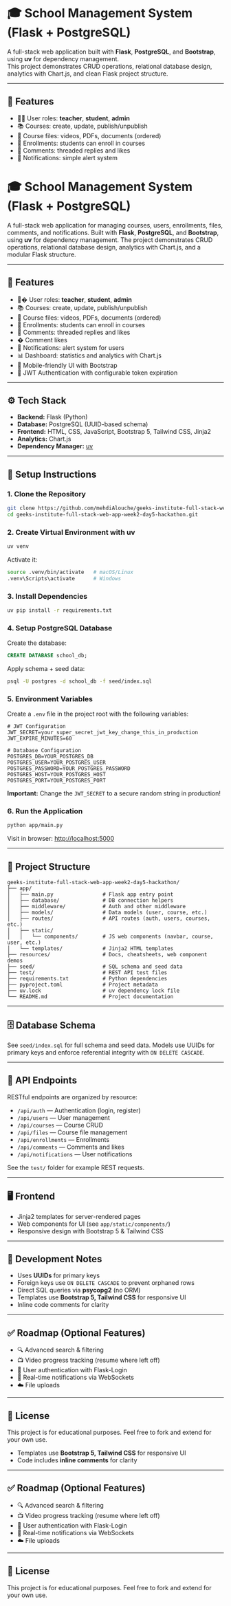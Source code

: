 
# 🎓 School Management System (Flask + PostgreSQL)

A full-stack web application built with **Flask**, **PostgreSQL**, and **Bootstrap**, using **uv** for dependency management.  
This project demonstrates CRUD operations, relational database design, analytics with Chart.js, and clean Flask project structure.

---

## 📌 Features
- 👩‍🏫 User roles: **teacher**, **student**, **admin**
- 📚 Courses: create, update, publish/unpublish
- 📂 Course files: videos, PDFs, documents (ordered)
- 📝 Enrollments: students can enroll in courses
- 💬 Comments: threaded replies and likes
- 🔔 Notifications: simple alert system

# 🎓 School Management System (Flask + PostgreSQL)

A full-stack web application for managing courses, users, enrollments, files, comments, and notifications. Built with **Flask**, **PostgreSQL**, and **Bootstrap**, using **uv** for dependency management. The project demonstrates CRUD operations, relational database design, analytics with Chart.js, and a modular Flask structure.

---

## 📌 Features

- 👩‍� User roles: **teacher**, **student**, **admin**
- 📚 Courses: create, update, publish/unpublish
- 📂 Course files: videos, PDFs, documents (ordered)
- 📝 Enrollments: students can enroll in courses
- 💬 Comments: threaded replies and likes
- � Comment likes
- 🔔 Notifications: alert system for users
- 📊 Dashboard: statistics and analytics with Chart.js
- 🎨 Mobile-friendly UI with Bootstrap
- 🔐 JWT Authentication with configurable token expiration

---

## ⚙️ Tech Stack

- **Backend:** Flask (Python)
- **Database:** PostgreSQL (UUID-based schema)
- **Frontend:** HTML, CSS, JavaScript, Bootstrap 5, Tailwind CSS, Jinja2
- **Analytics:** Chart.js
- **Dependency Manager:** [uv](https://github.com/astral-sh/uv)

---

## 🚀 Setup Instructions

### 1. Clone the Repository
```bash
git clone https://github.com/mehdiAlouche/geeks-institute-full-stack-web-app-week2-day5-hackathon.git
cd geeks-institute-full-stack-web-app-week2-day5-hackathon.git
````

### 2. Create Virtual Environment with uv
```bash
uv venv
```
Activate it:
```bash
source .venv/bin/activate   # macOS/Linux
.venv\Scripts\activate      # Windows
```

### 3. Install Dependencies
```bash
uv pip install -r requirements.txt
```

### 4. Setup PostgreSQL Database
Create the database:
```sql
CREATE DATABASE school_db;
```
Apply schema + seed data:
```bash
psql -U postgres -d school_db -f seed/index.sql
```

### 5. Environment Variables

Create a `.env` file in the project root with the following variables:

```env
# JWT Configuration
JWT_SECRET=your_super_secret_jwt_key_change_this_in_production
JWT_EXPIRE_MINUTES=60

# Database Configuration
POSTGRES_DB=YOUR_POSTGRES_DB
POSTGRES_USER=YOUR_POSTGRES_USER  
POSTGRES_PASSWORD=YOUR_POSTGRES_PASSWORD
POSTGRES_HOST=YOUR_POSTGRES_HOST
POSTGRES_PORT=YOUR_POSTGRES_PORT
```

**Important:** Change the `JWT_SECRET` to a secure random string in production!

### 6. Run the Application

```bash
python app/main.py
```
Visit in browser: [http://localhost:5000](http://localhost:5000)

---

## 📂 Project Structure

```
geeks-institute-full-stack-web-app-week2-day5-hackathon/
├── app/
│   ├── main.py                # Flask app entry point
│   ├── database/              # DB connection helpers
│   ├── middleware/            # Auth and other middleware
│   ├── models/                # Data models (user, course, etc.)
│   ├── routes/                # API routes (auth, users, courses, etc.)
│   ├── static/
│   │   └── components/        # JS web components (navbar, course, user, etc.)
│   └── templates/             # Jinja2 HTML templates
├── resources/                 # Docs, cheatsheets, web component demos
├── seed/                      # SQL schema and seed data
├── test/                      # REST API test files
├── requirements.txt           # Python dependencies
├── pyproject.toml             # Project metadata
├── uv.lock                    # uv dependency lock file
└── README.md                  # Project documentation
```

---

## 🗄️ Database Schema

See `seed/index.sql` for full schema and seed data. Models use UUIDs for primary keys and enforce referential integrity with `ON DELETE CASCADE`.

---

## 🧩 API Endpoints

RESTful endpoints are organized by resource:

- `/api/auth` — Authentication (login, register)
- `/api/users` — User management
- `/api/courses` — Course CRUD
- `/api/files` — Course file management
- `/api/enrollments` — Enrollments
- `/api/comments` — Comments and likes
- `/api/notifications` — User notifications

See the `test/` folder for example REST requests.

---

## 🖥️ Frontend

- Jinja2 templates for server-rendered pages
- Web components for UI (see `app/static/components/`)
- Responsive design with Bootstrap 5 & Tailwind CSS

---

## 🔧 Development Notes

- Uses **UUIDs** for primary keys
- Foreign keys use `ON DELETE CASCADE` to prevent orphaned rows
- Direct SQL queries via **psycopg2** (no ORM)
- Templates use **Bootstrap 5, Tailwind CSS** for responsive UI
- Inline code comments for clarity

---

## ✅ Roadmap (Optional Features)

- 🔍 Advanced search & filtering
- 📺 Video progress tracking (resume where left off)
- 🔐 User authentication with Flask-Login
- 🔔 Real-time notifications via WebSockets
- ☁️ File uploads

---

## 📜 License

This project is for educational purposes.
Feel free to fork and extend for your own use.
* Templates use **Bootstrap 5, Tailwind CSS** for responsive UI
* Code includes **inline comments** for clarity

---

## ✅ Roadmap (Optional Features)

* 🔍 Advanced search & filtering
* 📺 Video progress tracking (resume where left off)
* 🔐 User authentication with Flask-Login
* 🔔 Real-time notifications via WebSockets
* ☁️ File uploads

---

## 📜 License

This project is for educational purposes.
Feel free to fork and extend for your own use.
